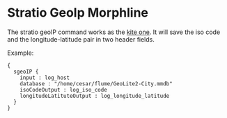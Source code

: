 Stratio GeoIp Morphline
=======================

The stratio geoIP command works as the [kite one](http://kitesdk.org/docs/0.12.0/kite-morphlines/morphlinesReferenceGuide.html#/geoIP). It will save the iso code and the longitude-latitude pair in two header fields.

Example:

``` 
{
  sgeoIP {
    input : log_host
    database : "/home/cesar/flume/GeoLite2-City.mmdb"
    isoCodeOutput : log_iso_code
    longitudeLatituteOutput : log_longitude_latitude
  }
}
``` 